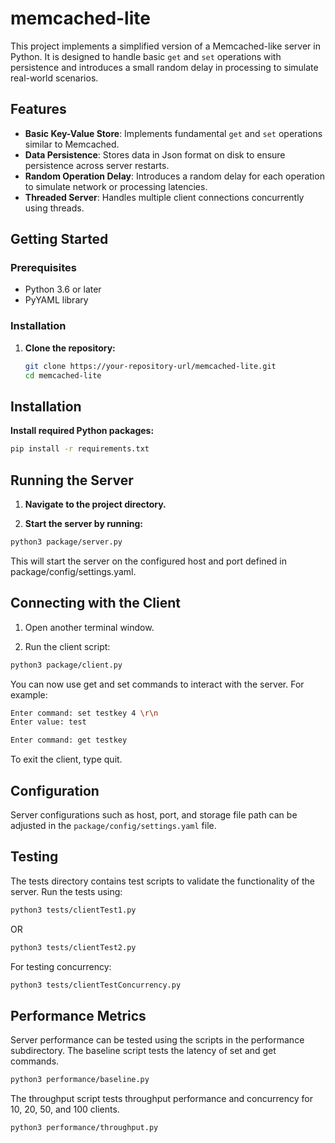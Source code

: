 # memcached-lite

This project implements a simplified version of a Memcached-like server in Python. It is designed to handle basic `get` and `set` operations with persistence and introduces a small random delay in processing to simulate real-world scenarios.

## Features

- **Basic Key-Value Store**: Implements fundamental `get` and `set` operations similar to Memcached.
- **Data Persistence**: Stores data in Json format on disk to ensure persistence across server restarts.
- **Random Operation Delay**: Introduces a random delay for each operation to simulate network or processing latencies.
- **Threaded Server**: Handles multiple client connections concurrently using threads.

## Getting Started

### Prerequisites

- Python 3.6 or later
- PyYAML library

### Installation

1. **Clone the repository:**

   ```sh
   git clone https://your-repository-url/memcached-lite.git
   cd memcached-lite
   ```
## Installation

**Install required Python packages:**

```sh
pip install -r requirements.txt
```

## Running the Server

1. **Navigate to the project directory.**

2. **Start the server by running:**

```sh
python3 package/server.py
```
This will start the server on the configured host and port defined in package/config/settings.yaml.

## Connecting with the Client

1. Open another terminal window.

2. Run the client script:

```sh
python3 package/client.py
```

You can now use get and set commands to interact with the server. For example:

```sh
Enter command: set testkey 4 \r\n
Enter value: test
```
```sh
Enter command: get testkey
```
To exit the client, type quit.

## Configuration

Server configurations such as host, port, and storage file path can be adjusted in the `package/config/settings.yaml` file.

## Testing

The tests directory contains test scripts to validate the functionality of the server. Run the tests using:

```sh
python3 tests/clientTest1.py
```
OR
```sh
python3 tests/clientTest2.py
```

For testing concurrency:
```sh
python3 tests/clientTestConcurrency.py
```
## Performance Metrics

Server performance can be tested using the scripts in the performance subdirectory. The baseline script tests the latency of set and get commands.
```sh
python3 performance/baseline.py
```
The throughput script tests throughput performance and concurrency for 10, 20, 50, and 100 clients.
```sh
python3 performance/throughput.py
```